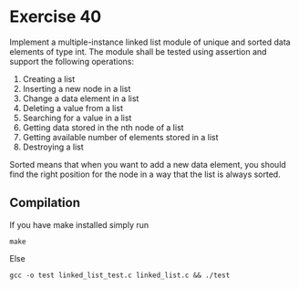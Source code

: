 # Exercise 40

Implement a multiple-instance linked list module of unique and sorted data 
elements of type int. The module shall be tested using assertion and support 
the following operations:

1. Creating a list
2. Inserting a new node in a list
3. Change a data element in a list
4. Deleting a value from a list
5. Searching for a value in a list
6. Getting data stored in the nth node of a list
7. Getting available number of elements stored in a list
8. Destroying a list

Sorted means that when you want to add a new data element, you should find the 
right position for the node in a way that the list is always sorted.

## Compilation

If you have make installed simply run 

```shell
make
```

Else
```shell
gcc -o test linked_list_test.c linked_list.c && ./test
```

